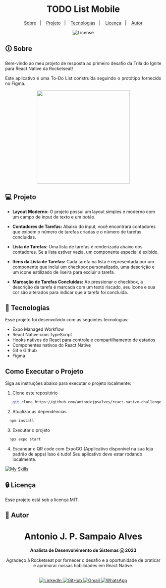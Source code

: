 <h1 align="center"> TODO List Mobile </h1>

<p align="center">
  <a href="#-sobre">Sobre</a>&nbsp;&nbsp;&nbsp;|&nbsp;&nbsp;&nbsp;
  <a href="#-projeto">Projeto</a>&nbsp;&nbsp;&nbsp;|&nbsp;&nbsp;&nbsp;
  <a href="#-tecnologias">Tecnologias</a>&nbsp;&nbsp;&nbsp;|&nbsp;&nbsp;&nbsp;
  <a href="#licença">Licença</a>&nbsp;&nbsp;&nbsp;|&nbsp;&nbsp;&nbsp;
  <a href="#-autor">Autor</a>
</p>

<p align="center">
  <img alt="License" src="https://img.shields.io/static/v1?label=license&message=MIT&color=49AA26&labelColor=000000">
</p>

## 🛈 Sobre

<p align="justify">Bem-vindo ao meu projeto de resposta ao primeiro desafio da Trila do Ignite para React Native da Rocketseat! </p>
<p align="justify">Este aplicativo é uma To-Do List construída seguindo o protótipo fornecido no Figma.</p>


<div align="center"> <img src="./src/assets/demo/todo.gif" width="300" /> </div>

## 💻 Projeto

- **Layout Moderno:** O projeto possui um layout simples e moderno com um campo de input de texto e um botão.

- **Contadores de Tarefas:** Abaixo do input, você encontrará contadores que exibem o número de tarefas criadas e o número de tarefas concluídas.

- **Lista de Tarefas:** Uma lista de tarefas é renderizada abaixo dos contadores. Se a lista estiver vazia, um componente especial é exibido.

- **Itens da Lista de Tarefas:** Cada tarefa na lista é representada por um componente que inclui um checkbox personalizado, uma descrição e um ícone estilizado de lixeira para excluir a tarefa.

- **Marcação de Tarefas Concluídas:** Ao pressionar o checkbox, a descrição da tarefa é marcada com um texto riscado, seu ícone e sua cor são alterados para indicar que a tarefa foi concluída.



## 🚀 Tecnologias

Esse projeto foi desenvolvido com as seguintes tecnologias:

- Expo Managed Workflow
- React Native com TypeScript
- Hooks nativos do React para controle e compartilhamento de estados
- Componentes nativos do React Native
- Git e Github
- Figma

## Como Executar o Projeto

Siga as instruções abaixo para executar o projeto localmente:

1. Clone este repositório
   ```bash
   git clone https://github.com/antoniojpsalves/react-native-challenge-one.git```
2. Atualizar as dependências
  ```bash
    npm install
  ```
3. Executar o projeto
  ```bash
    npx expo start
  ```
4. Escanear o QR code com ExpoGO (Applicativo disponível na sua loja padrão de apps)
Isso é tudo! Seu aplicativo deve estar rodando localmente.
  
[![My Skills](https://skillicons.dev/icons?i=expo,typescript,react,git,github,figma)](https://skillicons.dev)


## 🔒 Licença

Esse projeto está sob a licença MIT.

## 🤵 Autor
<div align="center">
<h1>Antonio J. P. Sampaio Alves</h1>
<strong>Analista de Desenvolvimento de Sistemas ⓒ 2023</strong>

Agradeço à Rocketseat por fornecer o desafio e a oportunidade de praticar e aprimorar nossas habilidades em React Native.
<br/>
<br/>

<a href="https://www.linkedin.com/in/antoniojps-alves/" target="_blank">
<img alt="LinkedIn" src="https://img.shields.io/badge/linkedin-%230077B5.svg?style=for-the-badge&logo=linkedin&logoColor=white"/>
</a>

<a href="https://github.com/antoniojpsalves" target="_blank">
<img alt="GitHub" src="https://img.shields.io/badge/github-%23121011.svg?style=for-the-badge&logo=github&logoColor=white"/>
</a>

<a href="mailto:antonio.jpsalves@gmail.com" target="_blank">
<img alt="Gmail" src="https://img.shields.io/badge/Gmail-D14836?style=for-the-badge&logo=gmail&logoColor=white" />
</a>

<a href="https://wa.me/5511986269509?text=Ol%C3%A1%21" target="_blank">
<img alt="WhatsApp" src="https://img.shields.io/badge/WhatsApp-25D366?style=for-the-badge&logo=whatsapp&logoColor=white"/>
</a>

<br/>
<br/>
</div>